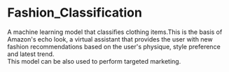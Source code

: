 # Fashion_Classification
A machine learning model that classifies clothing items.This is the basis of Amazon's echo look, a virtual assistant that provides the user with new fashion recommendations based on the user's physique, style preference and latest trend.  
This model can be also used to perform targeted marketing. 
